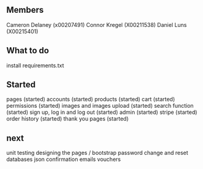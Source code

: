 Members 
-
Cameron Delaney (x00207491)
Connor Kregel (X00211538)
Daniel Luns (X00215401)

What to do
-
install requirements.txt 

Started 
- 
pages (started)
accounts (started)
products (started)
cart (started)
permissions (started)
images and images upload (started)
search function (started)
sign up, log in and log out (started)
admin (started)
stripe (started)
order history (started)
thank you pages (started)

next 
- 
unit testing
designing the pages / bootstrap
password change and reset
databases
json
confirmation emails
vouchers 

